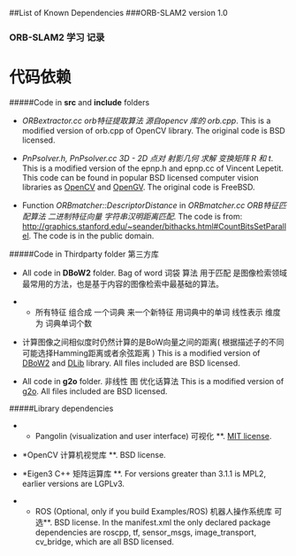 ##List of Known Dependencies
###ORB-SLAM2 version 1.0
### ORB-SLAM2 学习 记录
# 代码依赖

#####Code in **src** and **include** folders

* *ORBextractor.cc orb特征提取算法 源自opencv 库的 orb.cpp*.
This is a modified version of orb.cpp of OpenCV library. The original code is BSD licensed.

* *PnPsolver.h, PnPsolver.cc  3D - 2D 点对  射影几何  求解  变换矩阵  R 和 t*.
This is a modified version of the epnp.h and epnp.cc of Vincent Lepetit. 
This code can be found in popular BSD licensed computer vision libraries as [OpenCV](https://github.com/Itseez/opencv/blob/master/modules/calib3d/src/epnp.cpp) and [OpenGV](https://github.com/laurentkneip/opengv/blob/master/src/absolute_pose/modules/Epnp.cpp). The original code is FreeBSD.

* Function *ORBmatcher::DescriptorDistance* in *ORBmatcher.cc ORB特征匹配算法 二进制特征向量 字符串汉明距离匹配*.
The code is from: http://graphics.stanford.edu/~seander/bithacks.html#CountBitsSetParallel.
The code is in the public domain.

#####Code in Thirdparty folder  第三方库

* All code in **DBoW2** folder.  Bag of word 词袋 算法  用于匹配 是图像检索领域最常用的方法，也是基于内容的图像检索中最基础的算法。
*  * 所有特征 组合成 一个词典   来一个新特征  用词典中的单词 线性表示 维度 为 词典单词个数  
* 计算图像之间相似度时仍然计算的是BoW向量之间的距离( 根据描述子的不同可能选择Hamming距离或者余弦距离 )
This is a modified version of [DBoW2](https://github.com/dorian3d/DBoW2) and [DLib](https://github.com/dorian3d/DLib) library. All files included are BSD licensed.

* All code in **g2o** folder.  非线性 图 优化话算法
This is a modified version of [g2o](https://github.com/RainerKuemmerle/g2o). All files included are BSD licensed.

#####Library dependencies 

* * Pangolin (visualization and user interface)  可视化 **.
[MIT license](https://en.wikipedia.org/wiki/MIT_License).

*  *OpenCV 计算机视觉库 **.
BSD license.

*  *Eigen3 C++ 矩阵运算库 **.
For versions greater than 3.1.1 is MPL2, earlier versions are LGPLv3.

*  * ROS (Optional, only if you build Examples/ROS) 机器人操作系统库 可选**.
BSD license. In the manifest.xml the only declared package dependencies are roscpp, tf, sensor_msgs, image_transport, cv_bridge, which are all BSD licensed.





